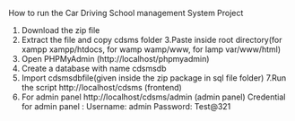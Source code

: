How to run the Car Driving School management System  Project
1. Download the  zip file
2. Extract the file and copy cdsms folder
3.Paste inside root directory(for xampp xampp/htdocs, for wamp wamp/www, for lamp var/www/html)
4. Open PHPMyAdmin (http://localhost/phpmyadmin)
5. Create a database with name cdsmsdb
6. Import cdsmsdbfile(given inside the zip package in sql file folder)
7.Run the script http://localhost/cdsms (frontend)
8. For admin panel http://localhost/cdsms/admin  (admin panel)
Credential for admin panel :
Username: admin
Password: Test@321
